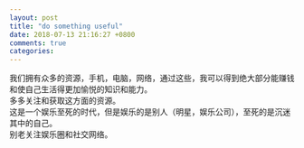 ```yaml
---
layout: post
title: "do something useful"
date: 2018-07-13 21:16:27 +0800
comments: true
categories: 
---
```

我们拥有众多的资源，手机，电脑，网络，通过这些，我可以得到绝大部分能赚钱和使自己生活得更加愉悦的知识和能力。  
多多关注和获取这方面的资源。  
这是一个娱乐至死的时代，但是娱乐的是别人（明星，娱乐公司），至死的是沉迷其中的自己。  
别老关注娱乐圈和社交网络。
